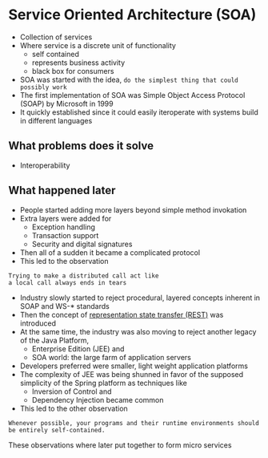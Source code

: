 # Service Oriented Architecture (SOA)

* Collection of services
* Where service is a discrete unit of functionality
    * self contained
    * represents business activity
    * black box for consumers
* SOA was started with the idea, `do the simplest thing that could possibly work`
* The first implementation of SOA was Simple Object Access Protocol (SOAP) by Microsoft in 1999
* It quickly established since it could easily iteroperate with systems build in different languages
    
## What problems does it solve

* Interoperability

## What happened later

* People started adding more layers beyond simple method invokation
* Extra layers were added for
    * Exception handling
    * Transaction support
    * Security and digital signatures
* Then all of a sudden it became a complicated protocol
* This led to the observation

```
Trying to make a distributed call act like 
a local call always ends in tears
```
* Industry slowly started to reject procedural, layered concepts inherent in SOAP and WS-* standards
* Then the concept of [representation state transfer (REST)](https://github.com/akhilputhiry/lti-sessions/blob/master/micro-services/rest.md) was introduced
* At the same time, the industry was also moving to reject another legacy of the Java Platform,
    * Enterprise Edition (JEE) and 
    * SOA world: the large farm of application servers
* Developers preferred were smaller, light weight application platforms
* The complexity of JEE was being shunned in favor of the supposed simplicity of the Spring platform as techniques like 
    * Inversion of Control and 
    * Dependency Injection became common
* This led to the other observation
```
Whenever possible, your programs and their runtime environments should be entirely self-contained.
```

These observations where later put together to form micro services
